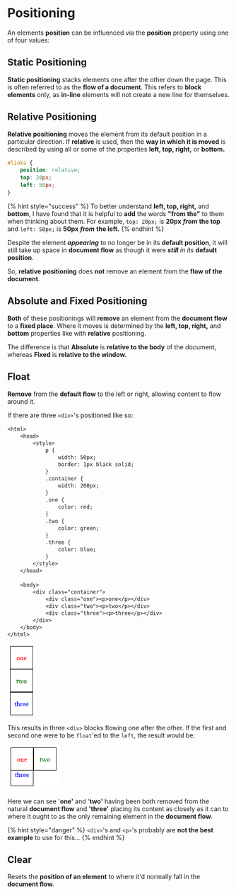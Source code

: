 # Positioning

An elements **position** can be influenced via the **position** property using one of four values:

## Static Positioning

**Static positioning** stacks elements one after the other down the page. This is often referred to as the **flow of a document**. This refers to **block elements** only, as **in-line** elements will not create a new line for themselves. 

## Relative Positioning

**Relative positioning** moves the element from its default position in a particular direction. If **relative** is used, then the **way in which it is moved** is described by using all or some of the properties **left, top, right,** or **bottom.**

```css
#links {
    position: relative;
    top: 20px;
    left: 50px;
}
```

{% hint style="success" %}
To better understand **left, top, right,** and **bottom**, I have found that it is helpful to **add** the words **"from the"** to them when thinking about them. For example, `top: 20px;` is **20px** _**from**_ **the top** and `left: 50px;` is **50px** _**from**_ **the left.**
{% endhint %}

Despite the element _**appearing**_ to no longer be in its **default position**, it will still take up space in **document flow** as though it were _**still** in its_ **default position**_._ 

So, **relative** **positioning** does **not** remove an element from the **flow of the document**.

## Absolute and Fixed Positioning

**Both** of these positionings will **remove** an element from the **document flow** to a **fixed place**. Where it moves is determined by the **left, top, right,** and **bottom** properties like with **relative** positioning.

The difference is that **Absolute** is **relative to the body** of the document, whereas **Fixed** is **relative to the window.**

## Float

**Remove** from the **default flow** to the left or right, allowing content to flow around it.

If there are three `<div>`'s positioned like so:

```markup
<html>
    <head>
        <style>
            p {
                width: 50px;
                border: 1px black solid;
            }
            .container {
                width: 200px;
            }
            .one {
                color: red;
            }
            .two {
                color: green;
            }
            .three {
                color: blue;
            }
        </style>
    </head>

    <body>
        <div class="container">
            <div class="one"><p>one</p></div>
            <div class="two"><p>two</p></div>
            <div class="three"><p>three</p></div>
        </div>
    </body>
</html>
```

![](.gitbook/assets/image%20%285%29.png)

This results in three `<div>` blocks flowing one after the other. If the first  and second one were to be `float`'ed to the `left`, the result would be:

![](.gitbook/assets/image%20%286%29.png)

Here we can see '**one'** and '**two'** having been both removed from the natural **document flow** and **'three'** placing its content as closely as it can to where it ought to as the only remaining element in the **document flow**. 

{% hint style="danger" %}
`<div>`'s and `<p>`'s probably are **not the best example** to use for this...
{% endhint %}

## Clear

Resets the **position of an element** to where it'd normally fall in the **document flow.** 

